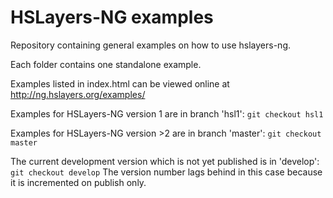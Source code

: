 # HSLayers-NG examples
Repository containing general examples on how to use hslayers-ng.

Each folder contains one standalone example.

Examples listed in index.html can be viewed online at http://ng.hslayers.org/examples/

Examples for HSLayers-NG version 1 are in branch 'hsl1':
`git checkout hsl1`

Examples for HSLayers-NG version >2 are in branch 'master':
`git checkout master`

The current development version which is not yet published is in 'develop':
`git checkout develop` The version number lags behind in this case because it is incremented on publish only. 
